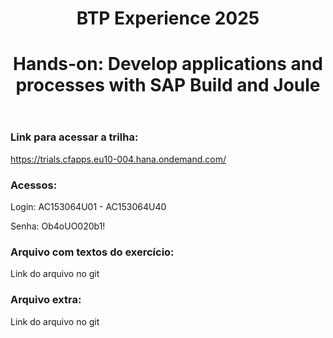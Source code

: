 <header>

<!--
  <<< Author notes: Course header >>>
  Include a 1280×640 image, course title in sentence case, and a concise description in emphasis.
  In your repository settings: enable template repository, add your 1280×640 social image, auto delete head branches.
  Add your open source license, GitHub uses MIT license.
-->

# BTP Experience 2025
# Hands-on: Develop applications and processes with SAP Build and Joule

</header>

<!--
  <<< Author notes: Course start >>>
  Include start button, a note about Actions minutes,
  and tell the learner why they should take the course.
-->

### Link para acessar a trilha:

https://trials.cfapps.eu10-004.hana.ondemand.com/

### Acessos:

Login: AC153064U01 - AC153064U40

Senha: Ob4oUO020b1!

### Arquivo com textos do exercício:

Link do arquivo no git

### Arquivo extra:

Link do arquivo no git
